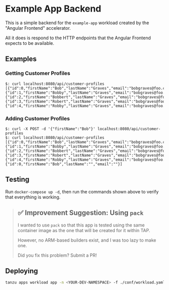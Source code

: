 # Example App Backend

This is a simple backend for the `example-app` workload created by
the "Angular Frontend" accelerator.

All it does is respond to the HTTP endpoints that the Angular Frontend
expects to be available.

## Examples

### Getting Customer Profiles

```text
$: curl localhost:8080/api/customer-profiles
[{"id":0,"firstName":"Bob","lastName":"Graves","email":"bobgraves@foo.com"},{"id":1,"firstName":"Bobby","lastName":"Graves","email":"bobgraves@foo.com"},{"id":2,"firstName":"Bobbert","lastName":"Graves","email":"bobgraves@foo.com"},{"id":3,"firstName":"Robert","lastName":"Graves","email":"bobgraves@foo.com"},{"id":4,"firstName":"Robby","lastName":"Graves","email":"bobgraves@foo.com"}]
```

### Adding Customer Profiles

```text
$: curl -X POST -d '{"firstName":"Bob"}' localhost:8080/api/customer-profiles
$: curl localhost:8080/api/customer-profiles
[{"id":0,"firstName":"Bob","lastName":"Graves","email":"bobgraves@foo.com"},{"id":1,"firstName":"Bobby","lastName":"Graves","email":"bobgraves@foo.com"},{"id":2,"firstName":"Bobbert","lastName":"Graves","email":"bobgraves@foo.com"},{"id":3,"firstName":"Robert","lastName":"Graves","email":"bobgraves@foo.com"},{"id":4,"firstName":"Robby","lastName":"Graves","email":"bobgraves@foo.com"},{"id":0,"firstName":"Bob","lastName":"","email":""}]
```

## Testing

Run `docker-compose up -d`, then run the commands shown above to verify that
everything is working.

> ## ✅ Improvement Suggestion: Using `pack`
>
> I wanted to use `pack` so that this app is tested using the same
> container image as the one that will be created for it within TAP.
>
> However, no ARM-based builders exist, and I was too lazy to make one.
>
> Did you fix this problem? Submit a PR!

## Deploying

```sh
tanzu apps workload app -n <YOUR-DEV-NAMESPACE> -f ./conf/workload.yaml
```
